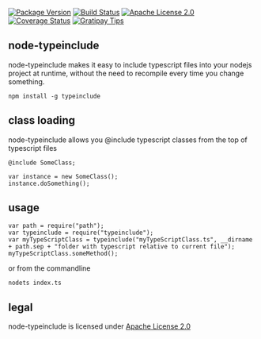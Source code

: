 [![Package Version](https://img.shields.io/npm/v/typeinclude.svg)](https://www.npmjs.org/package/typeinclude) [![Build Status](https://travis-ci.org/NexusTools/node-typeinclude.svg)](https://travis-ci.org/NexusTools/node-typeinclude) [![Apache License 2.0](http://img.shields.io/hexpm/l/plug.svg)](http://www.apache.org/licenses/LICENSE-2.0.html) [![Coverage Status](https://img.shields.io/coveralls/NexusTools/node-typeinclude.svg)](https://coveralls.io/r/NexusTools/node-typeinclude) [![Gratipay Tips](https://img.shields.io/gratipay/NexusTools.svg)](https://gratipay.com/NexusTools/)

node-typeinclude
----------------
node-typeinclude makes it easy to include typescript files into your nodejs project at runtime, without the need to recompile every time you change something.

```
npm install -g typeinclude
```

class loading
-------------
node-typeinclude allows you @include typescript classes from the top of typescript files

```
@include SomeClass;

var instance = new SomeClass();
instance.doSomething();
```

usage
-----
```
var path = require("path");
var typeinclude = require("typeinclude");
var myTypeScriptClass = typeinclude("myTypeScriptClass.ts", __dirname + path.sep + "folder with typescript relative to current file");
myTypeScriptClass.someMethod();
```

or from the commandline

```
nodets index.ts
```

legal
-----
node-typeinclude is licensed under [Apache License 2.0](LICENSE.md)
